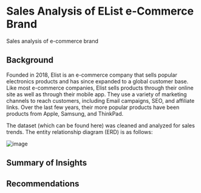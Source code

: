 # Sales Analysis of EList e-Commerce Brand
Sales analysis of e-commerce brand

## Background
Founded in 2018, Elist is an e-commerce company that sells popular electronics products and has since expanded to a global customer base. Like most e-commerce companies, Elist sells products through their online site as well as through their mobile app. They use a variety of marketing channels to reach customers, including Email campaigns, SEO, and affiliate links. Over the last few years, their more popular products have been products from Apple, Samsung, and ThinkPad.

The dataset (which can be found here) was cleaned and analyzed for sales trends. The entity relationship diagram (ERD) is as follows:

![image](https://github.com/nmakhene/elist_sales_analysis/assets/124527594/17b47bc0-0a7c-47ef-86d3-7e6e4f973332)

## Summary of Insights


## Recommendations

